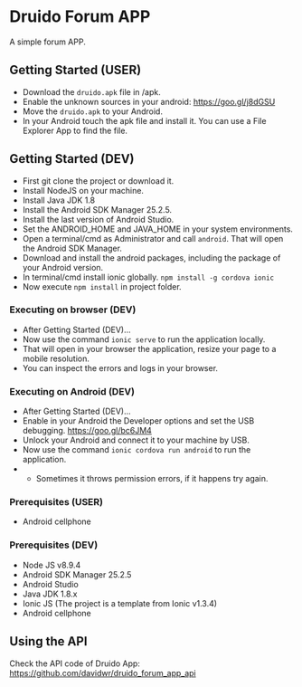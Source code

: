 # Druido Forum APP

A simple forum APP.

## Getting Started (USER)

- Download the `druido.apk` file in /apk.
- Enable the unknown sources in your android: https://goo.gl/j8dGSU
- Move the `druido.apk` to your Android.
- In your Android touch the apk file and install it. You can use a File Explorer App to find the file.

## Getting Started (DEV)

- First git clone the project or download it.
- Install NodeJS on your machine.
- Install Java JDK 1.8
- Install the Android SDK Manager 25.2.5.
- Install the last version of Android Studio.
- Set the ANDROID_HOME and JAVA_HOME in your system environments.
- Open a terminal/cmd as Administrator and call `android`. That will open the Android SDK Manager.
- Download and install the android packages, including the package of your Android version.
- In terminal/cmd install ionic globally. `npm install -g cordova ionic`
- Now execute `npm install` in project folder.

### Executing on browser (DEV)

- After Getting Started (DEV)...
- Now use the command `ionic serve` to run the application locally.
- That will open in your browser the application, resize your page to a mobile resolution.
- You can inspect the errors and logs in your browser.

### Executing on Android (DEV)

- After Getting Started (DEV)...
- Enable in your Android the Developer options and set the USB debugging. https://goo.gl/bc6JM4
- Unlock your Android and connect it to your machine by USB.
- Now use the command `ionic cordova run android` to run the application.
- - Sometimes it throws permission errors, if it happens try again.

### Prerequisites (USER)

- Android cellphone

### Prerequisites (DEV)

- Node JS v8.9.4
- Android SDK Manager 25.2.5
- Android Studio
- Java JDK 1.8.x
- Ionic JS (The project is a template from Ionic v1.3.4)
- Android cellphone

## Using the API

Check the API code of Druido App: https://github.com/davidwr/druido_forum_app_api
